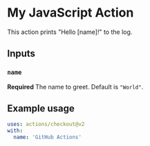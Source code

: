 # My JavaScript Action

This action prints "Hello [name]!" to the log.

## Inputs

### `name`

**Required** The name to greet. Default is `"World"`.

## Example usage

```yaml
uses: actions/checkout@v2
with:
  name: 'GitHub Actions'
